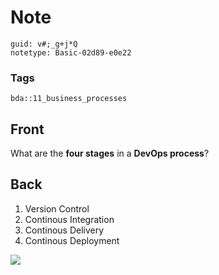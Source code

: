 # Note
```
guid: v#;_g+j*Q
notetype: Basic-02d89-e0e22
```

### Tags
```
bda::11_business_processes
```

## Front
What are the <b>four stages</b> in a <b>DevOps process</b>?

## Back
<ol>
  <li>Version Control
  <li>Continous Integration
  <li>Continous Delivery
  <li>Continous Deployment
</ol><img src="paste-5bfecc093699c41801bcb4f777d822898ae7333e.jpg">
